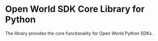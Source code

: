 # Open World SDK Core Library for Python

The library provides the core functionality for Open World Python SDKs.
